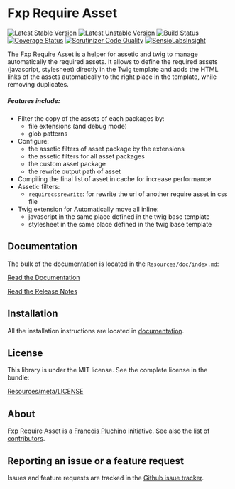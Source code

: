 Fxp Require Asset
=================

[![Latest Stable Version](https://poser.pugx.org/fxp/require-asset/v/stable.svg)](https://packagist.org/packages/fxp/require-asset)
[![Latest Unstable Version](https://poser.pugx.org/fxp/require-asset/v/unstable.svg)](https://packagist.org/packages/fxp/require-asset)
[![Build Status](https://travis-ci.org/francoispluchino/fxp-require-asset.svg)](https://travis-ci.org/francoispluchino/fxp-require-asset)
[![Coverage Status](https://img.shields.io/coveralls/francoispluchino/fxp-require-asset.svg)](https://coveralls.io/r/francoispluchino/fxp-require-asset?branch=master)
[![Scrutinizer Code Quality](https://scrutinizer-ci.com/g/francoispluchino/fxp-require-asset/badges/quality-score.png)](https://scrutinizer-ci.com/g/francoispluchino/fxp-require-asset)
[![SensioLabsInsight](https://insight.sensiolabs.com/projects/43b207f9-6d4c-4d99-927d-e7bbd710d6ee/mini.png)](https://insight.sensiolabs.com/projects/43b207f9-6d4c-4d99-927d-e7bbd710d6ee)

The Fxp Require Asset is a helper for assetic and twig to manage automatically the
required assets. It allows to define the required assets (javascript, stylesheet)
directly in the Twig template and adds the HTML links of the assets automatically
to the right place in the template, while removing duplicates.

##### Features include:

- Filter the copy of the assets of each packages by:
  - file extensions (and debug mode)
  - glob patterns
- Configure:
  - the assetic filters of asset package by the extensions
  - the assetic filters for all asset packages
  - the custom asset package
  - the rewrite output path of asset
- Compiling the final list of asset in cache for increase performance
- Assetic filters:
  - `requirecssrewrite`: for rewrite the url of another require asset in css file
- Twig extension for Automatically move all inline:
  - javascript in the same place defined in the twig base template
  - stylesheet in the same place defined in the twig base template

Documentation
-------------

The bulk of the documentation is located in the `Resources/doc/index.md`:

[Read the Documentation](Resources/doc/index.md)

[Read the Release Notes](https://github.com/francoispluchino/fxp-require-asset/releases)

Installation
------------

All the installation instructions are located in [documentation](Resources/doc/index.md).

License
-------

This library is under the MIT license. See the complete license in the bundle:

[Resources/meta/LICENSE](Resources/meta/LICENSE)

About
-----

Fxp Require Asset is a [François Pluchino](https://github.com/francoispluchino) initiative.
See also the list of [contributors](https://github.com/francoispluchino/fxp-require-asset/contributors).

Reporting an issue or a feature request
---------------------------------------

Issues and feature requests are tracked in the [Github issue tracker](https://github.com/francoispluchino/fxp-require-asset/issues).
